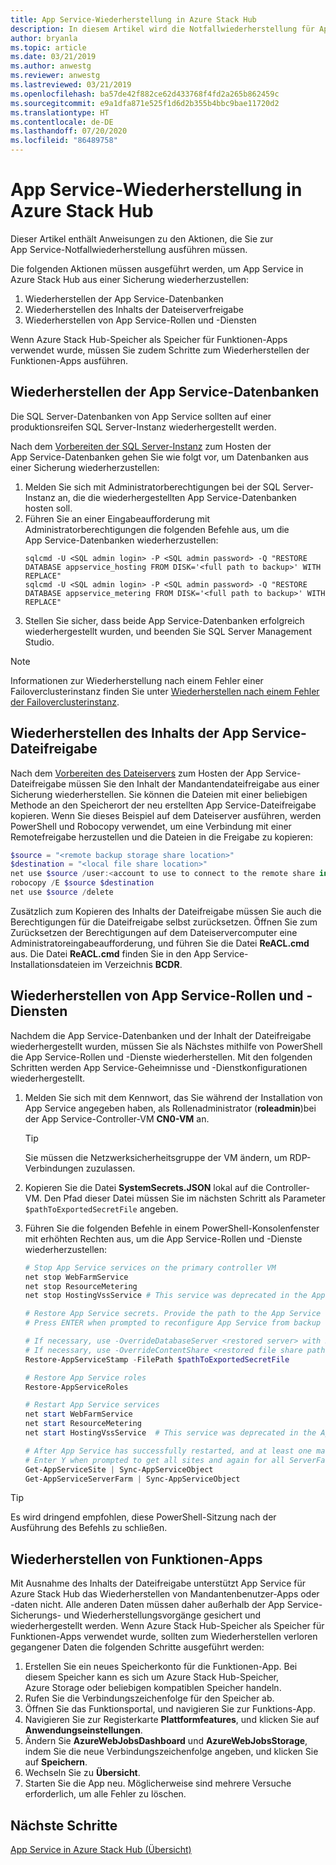 ```yaml
---
title: App Service-Wiederherstellung in Azure Stack Hub
description: In diesem Artikel wird die Notfallwiederherstellung für App Service in Azure Stack Hub erläutert.
author: bryanla
ms.topic: article
ms.date: 03/21/2019
ms.author: anwestg
ms.reviewer: anwestg
ms.lastreviewed: 03/21/2019
ms.openlocfilehash: ba57de42f882ce62d433768f4fd2a265b862459c
ms.sourcegitcommit: e9a1dfa871e525f1d6d2b355b4bbc9bae11720d2
ms.translationtype: HT
ms.contentlocale: de-DE
ms.lasthandoff: 07/20/2020
ms.locfileid: "86489758"
---
```

# <a name="app-service-recovery-on-azure-stack-hub"></a>App Service-Wiederherstellung in Azure Stack Hub

Dieser Artikel enthält Anweisungen zu den Aktionen, die Sie zur App Service-Notfallwiederherstellung ausführen müssen.

Die folgenden Aktionen müssen ausgeführt werden, um App Service in Azure Stack Hub aus einer Sicherung wiederherzustellen:
1. Wiederherstellen der App Service-Datenbanken
2. Wiederherstellen des Inhalts der Dateiserverfreigabe
3. Wiederherstellen von App Service-Rollen und -Diensten

Wenn Azure Stack Hub-Speicher als Speicher für Funktionen-Apps verwendet wurde, müssen Sie zudem Schritte zum Wiederherstellen der Funktionen-Apps ausführen.

## <a name="restore-the-app-service-databases"></a>Wiederherstellen der App Service-Datenbanken
Die SQL Server-Datenbanken von App Service sollten auf einer produktionsreifen SQL Server-Instanz wiederhergestellt werden. 

Nach dem [Vorbereiten der SQL Server-Instanz](azure-stack-app-service-before-you-get-started.md#prepare-the-sql-server-instance) zum Hosten der App Service-Datenbanken gehen Sie wie folgt vor, um Datenbanken aus einer Sicherung wiederherzustellen:

1. Melden Sie sich mit Administratorberechtigungen bei der SQL Server-Instanz an, die die wiederhergestellten App Service-Datenbanken hosten soll.
2. Führen Sie an einer Eingabeaufforderung mit Administratorberechtigungen die folgenden Befehle aus, um die App Service-Datenbanken wiederherzustellen:
    ```dos
    sqlcmd -U <SQL admin login> -P <SQL admin password> -Q "RESTORE DATABASE appservice_hosting FROM DISK='<full path to backup>' WITH REPLACE"
    sqlcmd -U <SQL admin login> -P <SQL admin password> -Q "RESTORE DATABASE appservice_metering FROM DISK='<full path to backup>' WITH REPLACE"
    ```
3. Stellen Sie sicher, dass beide App Service-Datenbanken erfolgreich wiederhergestellt wurden, und beenden Sie SQL Server Management Studio.

> [!NOTE]
> Informationen zur Wiederherstellung nach einem Fehler einer Failoverclusterinstanz finden Sie unter [Wiederherstellen nach einem Fehler der Failoverclusterinstanz](/sql/sql-server/failover-clusters/windows/recover-from-failover-cluster-instance-failure?view=sql-server-2017). 

## <a name="restore-the-app-service-file-share-content"></a>Wiederherstellen des Inhalts der App Service-Dateifreigabe
Nach dem [Vorbereiten des Dateiservers](azure-stack-app-service-before-you-get-started.md#prepare-the-file-server) zum Hosten der App Service-Dateifreigabe müssen Sie den Inhalt der Mandantendateifreigabe aus einer Sicherung wiederherstellen. Sie können die Dateien mit einer beliebigen Methode an den Speicherort der neu erstellten App Service-Dateifreigabe kopieren. Wenn Sie dieses Beispiel auf dem Dateiserver ausführen, werden PowerShell und Robocopy verwendet, um eine Verbindung mit einer Remotefreigabe herzustellen und die Dateien in die Freigabe zu kopieren:

```powershell
$source = "<remote backup storage share location>"
$destination = "<local file share location>"
net use $source /user:<account to use to connect to the remote share in the format of domain\username> *
robocopy /E $source $destination
net use $source /delete
```

Zusätzlich zum Kopieren des Inhalts der Dateifreigabe müssen Sie auch die Berechtigungen für die Dateifreigabe selbst zurücksetzen. Öffnen Sie zum Zurücksetzen der Berechtigungen auf dem Dateiservercomputer eine Administratoreingabeaufforderung, und führen Sie die Datei **ReACL.cmd** aus. Die Datei **ReACL.cmd** finden Sie in den App Service-Installationsdateien im Verzeichnis **BCDR**.

## <a name="restore-app-service-roles-and-services"></a>Wiederherstellen von App Service-Rollen und -Diensten
Nachdem die App Service-Datenbanken und der Inhalt der Dateifreigabe wiederhergestellt wurden, müssen Sie als Nächstes mithilfe von PowerShell die App Service-Rollen und -Dienste wiederherstellen. Mit den folgenden Schritten werden App Service-Geheimnisse und -Dienstkonfigurationen wiederhergestellt.  

1. Melden Sie sich mit dem Kennwort, das Sie während der Installation von App Service angegeben haben, als Rollenadministrator (**roleadmin**)bei der App Service-Controller-VM **CN0-VM** an. 
    > [!TIP]
    > Sie müssen die Netzwerksicherheitsgruppe der VM ändern, um RDP-Verbindungen zuzulassen. 
2. Kopieren Sie die Datei **SystemSecrets.JSON** lokal auf die Controller-VM. Den Pfad dieser Datei müssen Sie im nächsten Schritt als Parameter `$pathToExportedSecretFile` angeben.
3. Führen Sie die folgenden Befehle in einem PowerShell-Konsolenfenster mit erhöhten Rechten aus, um die App Service-Rollen und -Dienste wiederherzustellen:

    ```powershell
    # Stop App Service services on the primary controller VM
    net stop WebFarmService
    net stop ResourceMetering
    net stop HostingVssService # This service was deprecated in the App Service 1.5 release and is not required after the App Service 1.4 release.

    # Restore App Service secrets. Provide the path to the App Service secrets file copied from backup. For example, C:\temp\SystemSecrets.json.
    # Press ENTER when prompted to reconfigure App Service from backup 

    # If necessary, use -OverrideDatabaseServer <restored server> with Restore-AppServiceStamp when the restored database server has a different address than backed-up deployment.
    # If necessary, use -OverrideContentShare <restored file share path> with Restore-AppServiceStamp when the restored file share has a different path from backed-up deployment.
    Restore-AppServiceStamp -FilePath $pathToExportedSecretFile 

    # Restore App Service roles
    Restore-AppServiceRoles

    # Restart App Service services
    net start WebFarmService
    net start ResourceMetering
    net start HostingVssService  # This service was deprecated in the App Service 1.5 release and is not required after the App Service 1.4 release.

    # After App Service has successfully restarted, and at least one management server is in ready state, synchronize App Service objects to complete the restore
    # Enter Y when prompted to get all sites and again for all ServerFarm entities.
    Get-AppServiceSite | Sync-AppServiceObject
    Get-AppServiceServerFarm | Sync-AppServiceObject
    ```

> [!TIP]
> Es wird dringend empfohlen, diese PowerShell-Sitzung nach der Ausführung des Befehls zu schließen.

## <a name="restore-function-apps"></a>Wiederherstellen von Funktionen-Apps 
Mit Ausnahme des Inhalts der Dateifreigabe unterstützt App Service für Azure Stack Hub das Wiederherstellen von Mandantenbenutzer-Apps oder -daten nicht. Alle anderen Daten müssen daher außerhalb der App Service-Sicherungs- und Wiederherstellungsvorgänge gesichert und wiederhergestellt werden. Wenn Azure Stack Hub-Speicher als Speicher für Funktionen-Apps verwendet wurde, sollten zum Wiederherstellen verloren gegangener Daten die folgenden Schritte ausgeführt werden:

1. Erstellen Sie ein neues Speicherkonto für die Funktionen-App. Bei diesem Speicher kann es sich um Azure Stack Hub-Speicher, Azure Storage oder beliebigen kompatiblen Speicher handeln.
2. Rufen Sie die Verbindungszeichenfolge für den Speicher ab.
3. Öffnen Sie das Funktionsportal, und navigieren Sie zur Funktions-App.
4. Navigieren Sie zur Registerkarte **Plattformfeatures**, und klicken Sie auf **Anwendungseinstellungen**.
5. Ändern Sie **AzureWebJobsDashboard** und **AzureWebJobsStorage**, indem Sie die neue Verbindungszeichenfolge angeben, und klicken Sie auf **Speichern**.
6. Wechseln Sie zu **Übersicht**.
7. Starten Sie die App neu. Möglicherweise sind mehrere Versuche erforderlich, um alle Fehler zu löschen.

## <a name="next-steps"></a>Nächste Schritte
[App Service in Azure Stack Hub (Übersicht)](azure-stack-app-service-overview.md)

